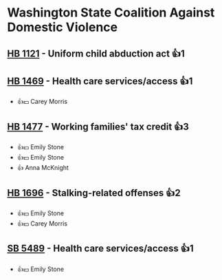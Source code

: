 # Washington State Coalition Against Domestic Violence

## [HB 1121](/bill/2023-24/hb/1121/) - Uniform child abduction act 👍1  

## [HB 1469](/bill/2023-24/hb/1469/) - Health care services/access 👍1  
* 👍💵 Carey Morris

## [HB 1477](/bill/2023-24/hb/1477/) - Working families' tax credit 👍3  
* 👍💵 Emily Stone
* 👍💵 Emily Stone
* 👍 Anna McKnight

## [HB 1696](/bill/2023-24/hb/1696/) - Stalking-related offenses 👍2  
* 👍💵 Emily Stone
* 👍💵 Carey Morris

## [SB 5489](/bill/2023-24/sb/5489/) - Health care services/access 👍1  
* 👍💵 Emily Stone